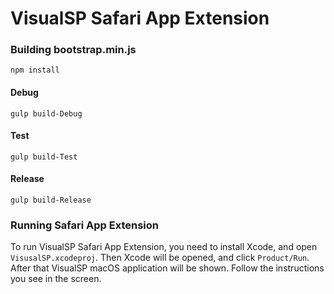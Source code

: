 # VisualSP Safari App Extension

### Building bootstrap.min.js

```
npm install
```

#### Debug
```
gulp build-Debug
```

#### Test
```
gulp build-Test
```

#### Release
```
gulp build-Release
```

### Running Safari App Extension
To run VisualSP Safari App Extension, you need to install Xcode, and open `VisusalSP.xcodeproj`.
Then Xcode will be opened, and click `Product/Run`.
After that VisualSP macOS application will be shown. Follow the instructions you see in the screen.
